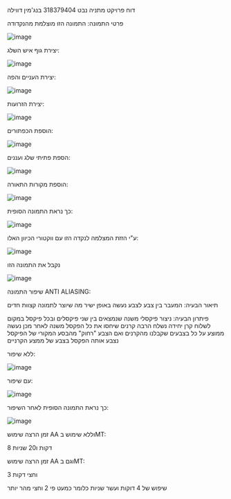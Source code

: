 דוח פרויקט
מתניה נבט 318379404
בנג'מין דווילה

פרטי התמונה:
התמונה הזו מוצלמת מהנקדודה

![image](https://github.com/user-attachments/assets/b38d1641-d3b9-4dcf-9457-9e3342f913c7)

יצירת גוף איש השלג:

![image](https://github.com/user-attachments/assets/2346de9f-a2de-4a7e-89e4-f60be93b4645)

יצירת העניים והפה:

![image](https://github.com/user-attachments/assets/1cd35df5-f504-4db9-b684-6a832b6dc280)

יצירת הזרועות:

![image](https://github.com/user-attachments/assets/a633da30-941d-4cbf-9ee2-f5f76048ef1e)

הוספת הכפתורים:

![image](https://github.com/user-attachments/assets/f4617856-641f-4c8b-9dbb-7deeab517f77)

הספת פתיתי שלג ועננים:

![image](https://github.com/user-attachments/assets/d3179b05-f792-4a89-9c80-4c9887739e4b)

הוספת מקורות התאורה:

![image](https://github.com/user-attachments/assets/12ead4ae-752b-416f-b5ee-b69ff4690636)

כך נראת התמונה הסופית:

![image](https://github.com/user-attachments/assets/8b42efba-c1f8-4163-ab6b-f91d49f66546)

ע"י הזזת המצלמה לנקדה הזו עם ווקטורי הכיוון האלו:


![image](https://github.com/user-attachments/assets/ec6ee453-c837-4178-9336-f123cf5476bd)

נקבל את התמונה הזו

![image](https://github.com/user-attachments/assets/d24c7406-612b-40ce-8967-80ee5ca3c907)



שיפור התמונה 
ANTI ALIASING:

תיאור הבעיה: המעבר בין צבע לצבע נעשה באופן ישיר מה שיוצר לתמונה קצוות חדים

פיתרון הבעיה: ניצור פיקסלי משנה שנמצאים בין שני פיקסלים ובכל פיקסל במקום לשלוח קרן יחידה נשלח הרבה קרנים שיחסו את כל הפקסל משנה 
לאחר מכן נעשה ממוצע על כל בצבעים שקבלנו מהקרנים ואם הצבע "רחוק" מהבסע המקורי של הפיקסל נצבע אותה הפקסל בצבע של ממצע הקרניים

ללא שיפור:

![image](https://github.com/user-attachments/assets/0d16e16f-2426-4af7-b51d-2159a3ff4175)


עם שיפור:


![image](https://github.com/user-attachments/assets/9cdc8a63-caaa-415b-a9fa-df03c099c6d1)



כך נראת התמונה הסופית לאחר השיפור:


![image](https://github.com/user-attachments/assets/6dbb0b15-71ab-47f9-900d-f004a28c1355)


זמן הרצה שימוש AA וללא שימוש בMT:

8 דקות ו20 שניות

זמן הרצה שימוש AA וגם בMT:

3 וחצי דקות

שיפוש של 4 דוקות ועשר שניות 
כלומר כמעט פי 2 וחצי מהר יותר
